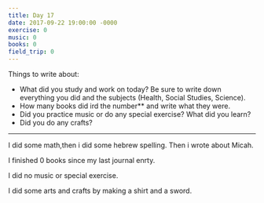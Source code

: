```yaml
---
title: Day 17
date: 2017-09-22 19:00:00 -0000
exercise: 0
music: 0
books: 0
field_trip: 0
---
```

Things to write about:

* What did you study and work on today? Be sure to write down everything you did and the subjects (Health, Social Studies, Science).
* How many books did ird the number** and write what they were.
* Did you practice music or do any special exercise? What did you learn?
* Did you do any crafts?

***

I did some math,then i did some hebrew spelling. Then i wrote about Micah.

I finished 0 books since my last journal enrty.

I did no music or special exercise.

I did some arts and crafts by making a shirt and a sword.
